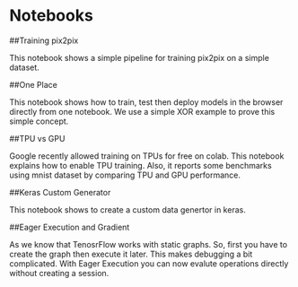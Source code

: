 # Notebooks

##Training pix2pix 

This notebook shows a simple pipeline for training pix2pix on a simple dataset.

##One Place 

This notebook shows how to train, test then deploy models in the browser directly from one notebook. We use a simple XOR example to prove this simple concept.

##TPU vs GPU 

Google recently allowed training on TPUs for free on colab. This notebook explains how to enable TPU training. Also, it reports some benchmarks using mnist dataset by comparing TPU and GPU performance.

##Keras Custom Generator 

This notebook shows to create a custom data genertor in keras.

##Eager Execution and Gradient 

As we know that TenosrFlow works with static graphs. So, first you have to create the graph then execute it later. This makes debugging a bit complicated. With Eager Execution you can now evalute operations directly without creating a session. 
